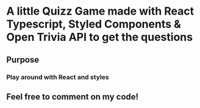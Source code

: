 # A little Quizz Game made with React Typescript, Styled Components & Open Trivia API to get the questions 

## Purpose
### Play around with React and styles

## Feel free to comment on my code!
